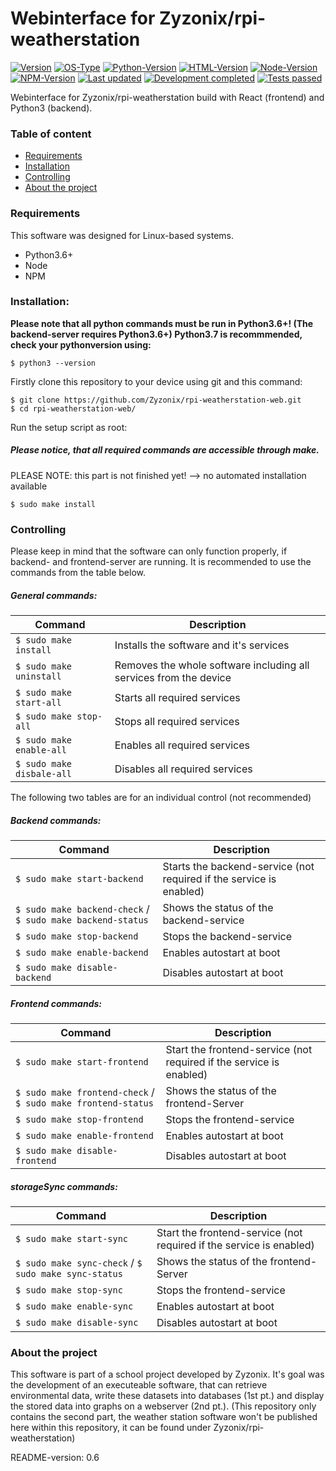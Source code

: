 # Webinterface for Zyzonix/rpi-weatherstation

[![Version](https://img.shields.io/badge/Project%20version-0.9-orange)]() 
[![OS-Type](https://img.shields.io/badge/OS%20Type-Linux-blue)]()
[![Python-Version](https://img.shields.io/badge/Python-3.7.3-blue)]()
[![HTML-Version](https://img.shields.io/badge/HTML-5-blue)]()
[![Node-Version](https://img.shields.io/badge/Node-v14.17.2-blue)]()
[![NPM-Version](https://img.shields.io/badge/NPM-6.14.13-blue)]()
[![Last updated](https://img.shields.io/badge/Last%20updated-08/08/2021-orange)]()
[![Development completed](https://img.shields.io/badge/Development%20completed-true-darkgreen)]() 
[![Tests passed](https://img.shields.io/badge/Tests%20passed-false-red)]()


Webinterface for Zyzonix/rpi-weatherstation build with React (frontend) and Python3 (backend).

### Table of content
* [Requirements](#requirements)
* [Installation](#installation)
* [Controlling](#controlling)
* [About the project](#about-the-project)

### Requirements
This software was designed for Linux-based systems.
- Python3.6+
- Node
- NPM


### Installation:
**Please note that all python commands must be run in Python3.6+! (The backend-server requires Python3.6+) Python3.7 is recommmended, check your pythonversion using:**
```
$ python3 --version
```

Firstly clone this repository to your device using git and this command:
```
$ git clone https://github.com/Zyzonix/rpi-weatherstation-web.git
$ cd rpi-weatherstation-web/
```
Run the setup script as root:
##### Please notice, that all required commands are accessible through make.
PLEASE NOTE: this part is not finished yet! --> no automated installation available
```
$ sudo make install
```


### Controlling

Please keep in mind that the software can only function properly, if backend- and frontend-server are running. It is recommended to use the commands from the table below. 
##### General commands:
Command | Description
--- | ---
``` $ sudo make install ``` | Installs the software and it's services
``` $ sudo make uninstall ``` | Removes the whole software including all services from the device 
``` $ sudo make start-all ``` | Starts all required services
``` $ sudo make stop-all ``` | Stops all required services
``` $ sudo make enable-all ``` | Enables all required services
``` $ sudo make disbale-all ``` | Disables all required services

The following two tables are for an individual control (not recommended)
##### Backend commands:
Command | Description
--- | ---
``` $ sudo make start-backend ``` | Starts the backend-service (not required if the service is enabled)
``` $ sudo make backend-check ``` / ``` $ sudo make backend-status ``` | Shows the status of the backend-service
``` $ sudo make stop-backend ``` | Stops the backend-service
``` $ sudo make enable-backend ``` | Enables autostart at boot
``` $ sudo make disable-backend ``` | Disables autostart at boot

##### Frontend commands:
Command | Description
--- | ---
``` $ sudo make start-frontend ``` | Start the frontend-service (not required if the service is enabled)
``` $ sudo make frontend-check ``` / ``` $ sudo make frontend-status ``` | Shows the status of the frontend-Server
``` $ sudo make stop-frontend ``` | Stops the frontend-service
``` $ sudo make enable-frontend ``` | Enables autostart at boot
``` $ sudo make disable-frontend ``` | Disables autostart at boot

##### storageSync commands:
Command | Description
--- | ---
``` $ sudo make start-sync ``` | Start the frontend-service (not required if the service is enabled)
``` $ sudo make sync-check ``` / ``` $ sudo make sync-status ``` | Shows the status of the frontend-Server
``` $ sudo make stop-sync ``` | Stops the frontend-service
``` $ sudo make enable-sync ``` | Enables autostart at boot
``` $ sudo make disable-sync ``` | Disables autostart at boot

### About the project
This software is part of a school project developed by Zyzonix. It's goal was the development of an executeable software, that can retrieve environmental data, write these datasets into databases (1st pt.) and display the stored data into graphs on a webserver (2nd pt.). 
(This repository only contains the second part, the weather station software won't be published here within this repository, it can be found under Zyzonix/rpi-weatherstation)

README-version: 0.6
